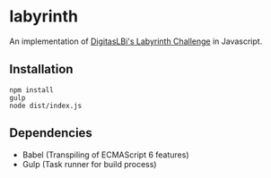 # labyrinth

An implementation of [DigitasLBi's Labyrinth Challenge](http://labyrinth.digitaslbi.com) in Javascript.

## Installation ##

```
npm install
gulp
node dist/index.js
```

## Dependencies ##

 - Babel (Transpiling of ECMAScript 6 features)
 - Gulp (Task runner for build process)
